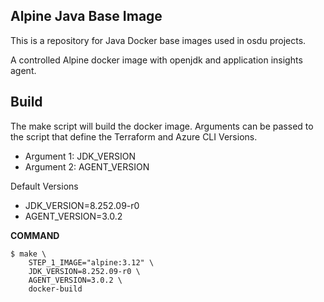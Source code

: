 ## Alpine Java Base Image

This is a repository for Java Docker base images used in osdu projects.


A controlled Alpine docker image with openjdk and application insights agent.

Build
------

The make script will build the docker image. Arguments can be passed to the script that define the Terraform and Azure CLI Versions.

- Argument 1:  JDK_VERSION
- Argument 2:  AGENT_VERSION

Default Versions

- JDK_VERSION=8.252.09-r0
- AGENT_VERSION=3.0.2

__COMMAND__
```
$ make \
    STEP_1_IMAGE="alpine:3.12" \
    JDK_VERSION=8.252.09-r0 \
    AGENT_VERSION=3.0.2 \
    docker-build
```
